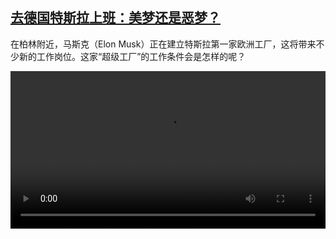 <!--1608364448000-->
[去德国特斯拉上班：美梦还是恶梦？](https://www.dw.com/zh/%E5%8E%BB%E5%BE%B7%E5%9B%BD%E7%89%B9%E6%96%AF%E6%8B%89%E4%B8%8A%E7%8F%AD%EF%BC%9A%E7%BE%8E%E6%A2%A6%E8%BF%98%E6%98%AF%E6%81%B6%E6%A2%A6%EF%BC%9F/a-55976789)
------

<p>在柏林附近，马斯克（Elon Musk）正在建立特斯拉第一家欧洲工厂，这将带来不少新的工作岗位。这家“超级工厂”的工作条件会是怎样的呢？</small></p><video src="https://tvdownloaddw-a.akamaihd.net/dwtv_video/flv/vdt_zh/2020/bchi201217_001_a7b4bbchi_201217_tesla_sd_sor.mp4" controls style="width:100%"></video>
